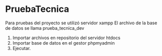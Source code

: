 # PruebaTecnica
Para pruebas del proyecto se utilizó servidor xampp
El archivo de la base de datos se llama prueba_tecnica_dev
1. Importar archivos en repositorio del servidor htdocs
2. Importar base de datos en el gestor phpmyadmin
3. Ejecutar.
